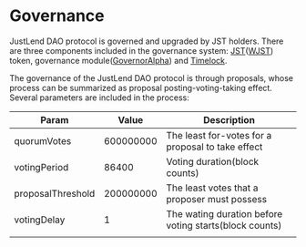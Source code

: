 # Governance

JustLend DAO protocol is governed and upgraded by JST holders. There are three components included in the governance system: [JST](https://tronscan.org/#/token20/TCFLL5dx5ZJdKnWuesXxi1VPwjLVmWZZy9)([WJST](https://tronscan.org/#/token20/TCczUFrX1u4v1mzjBVXsiVyehj1vCaNxDt/holders)) token, governance module([GovernorAlpha](https://tronscan.org/#/contract/TH1SVVVU9NF1ans3CRBCJ5kW2yvn4sHP9b/code)) and [Timelock](https://tronscan.org/#/contract/TRWNvb15NmfNKNLhQpxefFz7cNjrYjEw7x).

The governance of the JustLend DAO protocol is through proposals, whose process can be summarized as proposal posting-voting-taking effect. Several parameters are included in the process:

| Param             | Value     | Description                                            |
| ----------------- | --------- | ------------------------------------------------------ |
| quorumVotes       | 600000000 | The least for-votes for a proposal to take effect      |
| votingPeriod      | 86400     | Voting duration(block counts)                          |
| proposalThreshold | 200000000 | The least votes that a proposer must possess           |
| votingDelay       | 1         | The wating duration before voting starts(block counts) |
|                   |           |                                                        |
